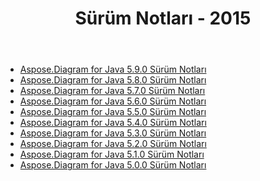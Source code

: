 ﻿---
title: Sürüm Notları - 2015
type: docs
weight: 60
url: /tr/java/release-notes-2015/
---
- [Aspose.Diagram for Java 5.9.0 Sürüm Notları](/diagram/tr/java/aspose-diagram-for-java-5-9-0-release-notes/)
- [Aspose.Diagram for Java 5.8.0 Sürüm Notları](/diagram/tr/java/aspose-diagram-for-java-5-8-0-release-notes/)
- [Aspose.Diagram for Java 5.7.0 Sürüm Notları](/diagram/tr/java/aspose-diagram-for-java-5-7-0-release-notes/)
- [Aspose.Diagram for Java 5.6.0 Sürüm Notları](/diagram/tr/java/aspose-diagram-for-java-5-6-0-release-notes/)
- [Aspose.Diagram for Java 5.5.0 Sürüm Notları](/diagram/tr/java/aspose-diagram-for-java-5-5-0-release-notes/)
- [Aspose.Diagram for Java 5.4.0 Sürüm Notları](/diagram/tr/java/aspose-diagram-for-java-5-4-0-release-notes/)
- [Aspose.Diagram for Java 5.3.0 Sürüm Notları](/diagram/tr/java/aspose-diagram-for-java-5-3-0-release-notes/)
- [Aspose.Diagram for Java 5.2.0 Sürüm Notları](/diagram/tr/java/aspose-diagram-for-java-5-2-0-release-notes/)
- [Aspose.Diagram for Java 5.1.0 Sürüm Notları](/diagram/tr/java/aspose-diagram-for-java-5-1-0-release-notes/)
- [Aspose.Diagram for Java 5.0.0 Sürüm Notları](/diagram/tr/java/aspose-diagram-for-java-5-0-0-release-notes/)
